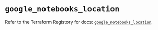# `google_notebooks_location`

Refer to the Terraform Registory for docs: [`google_notebooks_location`](https://registry.terraform.io/providers/hashicorp/google-beta/4.79.0/docs/resources/google_notebooks_location).
